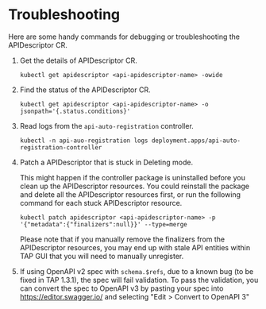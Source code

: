 # Troubleshooting

Here are some handy commands for debugging or troubleshooting the APIDescriptor CR.

1. Get the details of APIDescriptor CR.
    ```console
    kubectl get apidescriptor <api-apidescriptor-name> -owide
    ```

2. Find the status of the APIDescriptor CR.
    ```console
    kubectl get apidescriptor <api-apidescriptor-name> -o jsonpath='{.status.conditions}'
    ```

3. Read logs from the `api-auto-registration` controller.
    ```console
    kubectl -n api-auo-registration logs deployment.apps/api-auto-registration-controller
    ```

4. Patch a APIDescriptor that is stuck in Deleting mode.

   This might happen if the controller package is uninstalled before you clean up the APIDescriptor resources. 
   You could reinstall the package and delete all the APIDescriptor resources first, or run the following command for each stuck APIDescriptor resource.

    ```console
    kubectl patch apidescriptor <api-apidescriptor-name> -p '{"metadata":{"finalizers":null}}' --type=merge
    ```
    Please note that if you manually remove the finalizers from the APIDescriptor resources, you may end up with stale API entities within TAP GUI that you will need to manually unregister.

5. If using OpenAPI v2 spec with `schema.$refs`, due to a known bug (to be fixed in TAP 1.3.1), the spec will fail validation.
To pass the validation, you can convert the spec to OpenAPI v3 by pasting your spec into https://editor.swagger.io/ and selecting "Edit > Convert to OpenAPI 3"